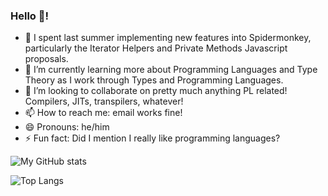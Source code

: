 ### Hello 👋!

<!--
**avandolder/avandolder** is a ✨ _special_ ✨ repository because its `README.md` (this file) appears on your GitHub profile.
-->

- 🔭 I spent last summer implementing new features into Spidermonkey, particularly the Iterator Helpers and Private Methods Javascript proposals.
- 🌱 I’m currently learning more about Programming Languages and Type Theory as I work through Types and Programming Languages.
- 👯 I’m looking to collaborate on pretty much anything PL related! Compilers, JITs, transpilers, whatever!
- 📫 How to reach me: email works fine!
- 😄 Pronouns: he/him
- ⚡ Fun fact: Did I mention I really like programming languages?

![My GitHub stats](https://github-readme-stats.vercel.app/api?username=avandolder&count_private=true&show_icons=true&include_all_commits=true&theme=merko)

![Top Langs](https://github-readme-stats.vercel.app/api/top-langs/?username=avandolder&layout=compact&theme=merko)
